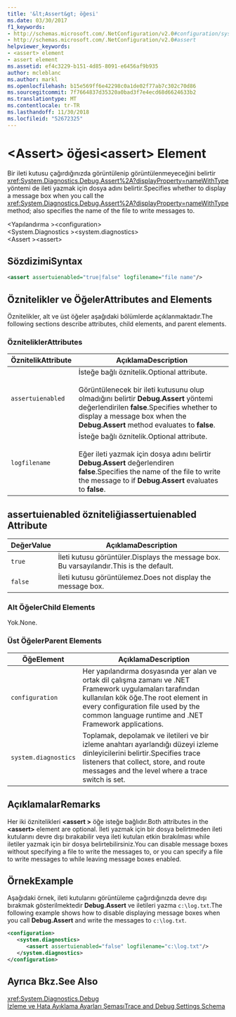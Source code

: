 ```yaml
---
title: '&lt;Assert&gt; öğesi'
ms.date: 03/30/2017
f1_keywords:
- http://schemas.microsoft.com/.NetConfiguration/v2.0#configuration/system.diagnostics/assert
- http://schemas.microsoft.com/.NetConfiguration/v2.0#assert
helpviewer_keywords:
- <assert> element
- assert element
ms.assetid: ef4c3229-b151-4d85-8091-e6456af9b935
author: mcleblanc
ms.author: markl
ms.openlocfilehash: b15e569ff6e42298c0a1de02f77ab7c302c70d86
ms.sourcegitcommit: 7f7664837d35320a0bad3f7e4ecd68d6624633b2
ms.translationtype: MT
ms.contentlocale: tr-TR
ms.lasthandoff: 11/30/2018
ms.locfileid: "52672325"
---
```

# <a name="ltassertgt-element"></a><span data-ttu-id="d4083-102">&lt;Assert&gt; öğesi</span><span class="sxs-lookup"><span data-stu-id="d4083-102">&lt;assert&gt; Element</span></span>
<span data-ttu-id="d4083-103">Bir ileti kutusu çağırdığınızda görüntülenip görüntülenmeyeceğini belirtir <xref:System.Diagnostics.Debug.Assert%2A?displayProperty=nameWithType> yöntemi de ileti yazmak için dosya adını belirtir.</span><span class="sxs-lookup"><span data-stu-id="d4083-103">Specifies whether to display a message box when you call the <xref:System.Diagnostics.Debug.Assert%2A?displayProperty=nameWithType> method; also specifies the name of the file to write messages to.</span></span>  
  
 <span data-ttu-id="d4083-104">\<Yapılandırma ></span><span class="sxs-lookup"><span data-stu-id="d4083-104">\<configuration></span></span>  
<span data-ttu-id="d4083-105">\<System.Diagnostics ></span><span class="sxs-lookup"><span data-stu-id="d4083-105">\<system.diagnostics></span></span>  
<span data-ttu-id="d4083-106">\<Assert ></span><span class="sxs-lookup"><span data-stu-id="d4083-106">\<assert></span></span>  
  
## <a name="syntax"></a><span data-ttu-id="d4083-107">Sözdizimi</span><span class="sxs-lookup"><span data-stu-id="d4083-107">Syntax</span></span>  
  
```xml  
<assert assertuienabled="true|false" logfilename="file name"/>  
```  
  
## <a name="attributes-and-elements"></a><span data-ttu-id="d4083-108">Öznitelikler ve Öğeler</span><span class="sxs-lookup"><span data-stu-id="d4083-108">Attributes and Elements</span></span>  
 <span data-ttu-id="d4083-109">Öznitelikler, alt ve üst öğeler aşağıdaki bölümlerde açıklanmaktadır.</span><span class="sxs-lookup"><span data-stu-id="d4083-109">The following sections describe attributes, child elements, and parent elements.</span></span>  
  
### <a name="attributes"></a><span data-ttu-id="d4083-110">Öznitelikler</span><span class="sxs-lookup"><span data-stu-id="d4083-110">Attributes</span></span>  
  
|<span data-ttu-id="d4083-111">Öznitelik</span><span class="sxs-lookup"><span data-stu-id="d4083-111">Attribute</span></span>|<span data-ttu-id="d4083-112">Açıklama</span><span class="sxs-lookup"><span data-stu-id="d4083-112">Description</span></span>|  
|---------------|-----------------|  
|`assertuienabled`|<span data-ttu-id="d4083-113">İsteğe bağlı öznitelik.</span><span class="sxs-lookup"><span data-stu-id="d4083-113">Optional attribute.</span></span><br /><br /> <span data-ttu-id="d4083-114">Görüntülenecek bir ileti kutusunu olup olmadığını belirtir **Debug.Assert** yöntemi değerlendirilen **false**.</span><span class="sxs-lookup"><span data-stu-id="d4083-114">Specifies whether to display a message box when the **Debug.Assert** method evaluates to **false**.</span></span>|  
|`logfilename`|<span data-ttu-id="d4083-115">İsteğe bağlı öznitelik.</span><span class="sxs-lookup"><span data-stu-id="d4083-115">Optional attribute.</span></span><br /><br /> <span data-ttu-id="d4083-116">Eğer ileti yazmak için dosya adını belirtir **Debug.Assert** değerlendiren **false**.</span><span class="sxs-lookup"><span data-stu-id="d4083-116">Specifies the name of the file to write the message to if **Debug.Assert** evaluates to **false**.</span></span>|  
  
## <a name="assertuienabled-attribute"></a><span data-ttu-id="d4083-117">assertuienabled özniteliği</span><span class="sxs-lookup"><span data-stu-id="d4083-117">assertuienabled Attribute</span></span>  
  
|<span data-ttu-id="d4083-118">Değer</span><span class="sxs-lookup"><span data-stu-id="d4083-118">Value</span></span>|<span data-ttu-id="d4083-119">Açıklama</span><span class="sxs-lookup"><span data-stu-id="d4083-119">Description</span></span>|  
|-----------|-----------------|  
|`true`|<span data-ttu-id="d4083-120">İleti kutusu görüntüler.</span><span class="sxs-lookup"><span data-stu-id="d4083-120">Displays the message box.</span></span> <span data-ttu-id="d4083-121">Bu varsayılandır.</span><span class="sxs-lookup"><span data-stu-id="d4083-121">This is the default.</span></span>|  
|`false`|<span data-ttu-id="d4083-122">İleti kutusu görüntülemez.</span><span class="sxs-lookup"><span data-stu-id="d4083-122">Does not display the message box.</span></span>|  
  
### <a name="child-elements"></a><span data-ttu-id="d4083-123">Alt Öğeler</span><span class="sxs-lookup"><span data-stu-id="d4083-123">Child Elements</span></span>  
 <span data-ttu-id="d4083-124">Yok.</span><span class="sxs-lookup"><span data-stu-id="d4083-124">None.</span></span>  
  
### <a name="parent-elements"></a><span data-ttu-id="d4083-125">Üst Öğeler</span><span class="sxs-lookup"><span data-stu-id="d4083-125">Parent Elements</span></span>  
  
|<span data-ttu-id="d4083-126">Öğe</span><span class="sxs-lookup"><span data-stu-id="d4083-126">Element</span></span>|<span data-ttu-id="d4083-127">Açıklama</span><span class="sxs-lookup"><span data-stu-id="d4083-127">Description</span></span>|  
|-------------|-----------------|  
|`configuration`|<span data-ttu-id="d4083-128">Her yapılandırma dosyasında yer alan ve ortak dil çalışma zamanı ve .NET Framework uygulamaları tarafından kullanılan kök öğe.</span><span class="sxs-lookup"><span data-stu-id="d4083-128">The root element in every configuration file used by the common language runtime and .NET Framework applications.</span></span>|  
|`system.diagnostics`|<span data-ttu-id="d4083-129">Toplamak, depolamak ve iletileri ve bir izleme anahtarı ayarlandığı düzeyi izleme dinleyicilerini belirtir.</span><span class="sxs-lookup"><span data-stu-id="d4083-129">Specifies trace listeners that collect, store, and route messages and the level where a trace switch is set.</span></span>|  
  
## <a name="remarks"></a><span data-ttu-id="d4083-130">Açıklamalar</span><span class="sxs-lookup"><span data-stu-id="d4083-130">Remarks</span></span>  
 <span data-ttu-id="d4083-131">Her iki öznitelikleri  **\<assert >** öğe isteğe bağlıdır.</span><span class="sxs-lookup"><span data-stu-id="d4083-131">Both attributes in the **\<assert>** element are optional.</span></span> <span data-ttu-id="d4083-132">İleti yazmak için bir dosya belirtmeden ileti kutularını devre dışı bırakabilir veya ileti kutuları etkin bırakılması while iletiler yazmak için bir dosya belirtebilirsiniz.</span><span class="sxs-lookup"><span data-stu-id="d4083-132">You can disable message boxes without specifying a file to write the messages to, or you can specify a file to write messages to while leaving message boxes enabled.</span></span>  
  
## <a name="example"></a><span data-ttu-id="d4083-133">Örnek</span><span class="sxs-lookup"><span data-stu-id="d4083-133">Example</span></span>  
 <span data-ttu-id="d4083-134">Aşağıdaki örnek, ileti kutularını görüntüleme çağırdığınızda devre dışı bırakmak gösterilmektedir **Debug.Assert** ve iletileri yazma `c:\log.txt`.</span><span class="sxs-lookup"><span data-stu-id="d4083-134">The following example shows how to disable displaying message boxes when you call **Debug.Assert** and write the messages to `c:\log.txt`.</span></span>  
  
```xml  
<configuration>  
   <system.diagnostics>  
      <assert assertuienabled="false" logfilename="c:\log.txt"/>  
   </system.diagnostics>  
</configuration>  
```  
  
## <a name="see-also"></a><span data-ttu-id="d4083-135">Ayrıca Bkz.</span><span class="sxs-lookup"><span data-stu-id="d4083-135">See Also</span></span>  
 <xref:System.Diagnostics.Debug>  
 [<span data-ttu-id="d4083-136">İzleme ve Hata Ayıklama Ayarları Şeması</span><span class="sxs-lookup"><span data-stu-id="d4083-136">Trace and Debug Settings Schema</span></span>](../../../../../docs/framework/configure-apps/file-schema/trace-debug/index.md)
